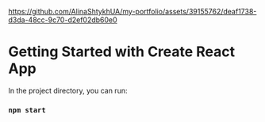 

https://github.com/AlinaShtykhUA/my-portfolio/assets/39155762/deaf1738-d3da-48cc-9c70-d2ef02db60e0




# Getting Started with Create React App

In the project directory, you can run:

### `npm start`

